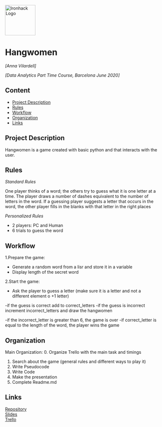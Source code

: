 <img src="https://bit.ly/2VnXWr2" alt="Ironhack Logo" width="100"/>

# Hangwomen
*[Anna Vilardell]*

*[Data Analytics Part Time Course, Barcelona June 2020]*

## Content
- [Project Description](#project-description)
- [Rules](#rules)
- [Workflow](#workflow)
- [Organization](#organization)
- [Links](#links)

## Project Description 
Hangwomen is a game created with basic python and that interacts with the user.

## Rules

*Standard Rules*

One player thinks of a word; the others try to guess what it is one letter at a time. The player draws a number of dashes equivalent to the number of letters in the word. If a guessing player suggests a letter that occurs in the word, the other player fills in the blanks with that letter in the right places

*Personalized Rules*

- 2 players: PC and Human
- 6 trials to guess the word


## Workflow
1.Prepare the game:

- Generate a random word from a lisr and store it in a variable
- Display length of the secret word 

2.Start the game:

- Ask the player to guess a letter (make sure it is a letter and not a different element o +1 letter)

 -if the guess is correct add to correct_letters 
 -if the guess is incorrect increment incorrect_letters and draw the hangwomen 

 -if the incorrect_letter is greater than 6, the game is over 
 -if correct_letter is equal to the length of the word, the player wins the game


## Organization
Main Organization:
0. Organize Trello with the main task and timings
1. Search about the game (general rules and different ways to play it)
2. Write Pseudocode
3. Write Code
4. Make the presentation
5. Complete Readme.md


## Links 

[Repository](https://github.com/AnnaVilardell/PR01-project-python/tree/master/PR01-project-python-ANNA)  
[Slides](https://docs.google.com/presentation/d/1cpN2fK2KmqyMmxm_IwV9vEZ5fcBb8qDzLyUhM_ujlD8/edit?usp=sharing)  
[Trello](https://trello.com/b/USYJZQo3/data-project1-hangwomen-anna)  
